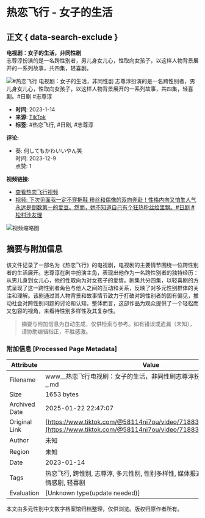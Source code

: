 # 热恋飞行 - 女子的生活

## 正文 { data-search-exclude }


**电视剧：女子的生活，非同性剧**  
志尊淳扮演的是一名跨性别者，男儿身女儿心，性取向女孩子，以这样人物背景展开的一系列故事，共四集，轻喜剧。

![#热恋飞行 电视剧：女子的生活，非同性剧 志尊淳扮演的是一名跨性别者，男儿身女儿心，性取向女孩子，以这样人物背景展开的一系列故事，共四集，轻喜剧。#日剧 #志尊淳](https://p16-sign-va.tiktokcdn.com/obj/tos-maliva-p-0068/3621f5af5c29414bae7feded914e1200_1673665738?lk3s=81f88b70&x-expires=1737648000&x-signature=VA750TojhYME8eEx1rdteqmjkeg%3D&shp=81f88b70&shcp=-)

- **时间**: 2023-1-14
- **来源**: [TikTok](https://www.tiktok.com)
- **标签**: #热恋飞行, #日剧, #志尊淳

**评论:**
- 葵: 何してもかわいいやん笑  
  时间: 2023-12-9  
  点赞: 1

**视频链接:**
- [查看热恋飞行视频](https://www.tiktok.com/@58114ni7ou/video/7194650908079246597) 
- [视频: 下次见面我一定不穿拖鞋 粉丝和偶像的双向奔赴！性格内向又怕生人气永远是倒数第一的爱豆。然而，她不知道自己有个狂热粉丝绘里飘。#日剧 #松村沙友理](https://www.tiktok.com/@58114ni7ou/video/7194650817889078533) 

![视频缩略图](https://p16-sign-sg.tiktokcdn.com/aweme/100x100/tos-alisg-avt-0068/c6255704013f53daae6cd2b8170c3c03.jpg?lk3s=30310797&nonce=12441&refresh_token=90b9499af7443ef088d37e35bd92b609&x-expires=1737561600&x-signature=1yfluc9ArYEVPQRz%2BQCCmTTJsn4%3D&shp=30310797&shcp=-)
<!-- tcd_original_link https://www.tiktok.com/@58114ni7ou/video/7188339059499060486 -->


## 摘要与附加信息

<!-- tcd_abstract -->
该文件记录了一部名为《热恋飞行》的电视剧，电视剧的主要情节围绕一位跨性别者的生活展开。志尊淳在剧中扮演主角，表现出他作为一名跨性别者的独特经历：从男儿身到女儿心，他的性取向为对女孩子的爱情。剧集共分四集，以轻喜剧的方式呈现了这一跨性别者角色与他人之间的互动和关系，反映了对多元性别群体的关注和理解。该剧通过其人物背景和故事情节致力于打破对跨性别者的固有偏见，推动社会对跨性别问题的讨论和认知。整体而言，这部作品为观众提供了一个轻松而又包容的视角，来看待性别多样性及其复杂性。
<!-- tcd_abstract_end -->

> 摘要与附加信息为自动生成，仅供检索与参考。如有错误或遗漏（未知），请协助编辑指正，不胜感激。

### 附加信息 [Processed Page Metadata]

| Attribute       | Value                                  |
|-----------------|----------------------------------------|
| Filename        | www__热恋飞行电视剧：女子的生活，非同性剧志尊淳扮演的是一名跨性别_.md                             |
| Size            | 1653 bytes                           |
| Archived Date   | 2025-01-22 22:47:07                             |
| Original Link   | [https://www.tiktok.com/@58114ni7ou/video/7188339059499060486](https://www.tiktok.com/@58114ni7ou/video/7188339059499060486)                       |
| Author          | 未知                               |
| Region          | 未知                               |
| Date            | 2023-01-14                                 |
| Tags            | 热恋飞行, 跨性别, 志尊淳, 多元性别, 性别多样性, 媒体报道, 电视剧, 生命故事, 情感剧, 轻喜剧                                 |
| Evaluation            | [Unknown type(update needed)]                                 |
<!-- tcd_table_end -->

本文由多元性别中文数字档案馆归档整理，仅供浏览。版权归原作者所有。
